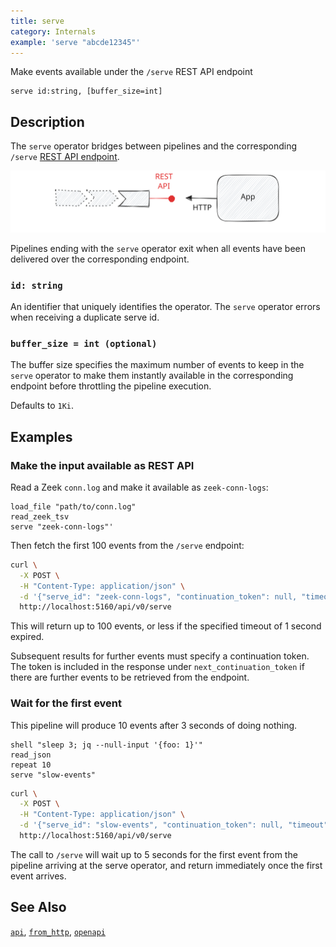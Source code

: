```yaml
---
title: serve
category: Internals
example: 'serve "abcde12345"'
---
```

Make events available under the `/serve` REST API endpoint

```tql
serve id:string, [buffer_size=int]
```

## Description

The `serve` operator bridges between pipelines and the corresponding `/serve`
[REST API endpoint](/reference/api/node/operations/serve).

![Serve Operator](serve.excalidraw.svg)

Pipelines ending with the `serve` operator exit when all events have been
delivered over the corresponding endpoint.

### `id: string`

An identifier that uniquely identifies the operator. The `serve`
operator errors when receiving a duplicate serve id.

### `buffer_size = int (optional)`

The buffer size specifies the maximum number of events to keep in the `serve`
operator to make them instantly available in the corresponding endpoint before
throttling the pipeline execution.

Defaults to `1Ki`.

## Examples

### Make the input available as REST API

Read a Zeek `conn.log` and make it available as `zeek-conn-logs`:

```tql
load_file "path/to/conn.log"
read_zeek_tsv
serve "zeek-conn-logs"'
```

Then fetch the first 100 events from the `/serve` endpoint:

```bash
curl \
  -X POST \
  -H "Content-Type: application/json" \
  -d '{"serve_id": "zeek-conn-logs", "continuation_token": null, "timeout": "1s", "max_events": 100}' \
  http://localhost:5160/api/v0/serve
```

This will return up to 100 events, or less if the specified timeout of 1 second
expired.

Subsequent results for further events must specify a continuation token. The
token is included in the response under `next_continuation_token` if there are
further events to be retrieved from the endpoint.

### Wait for the first event

This pipeline will produce 10 events after 3 seconds of doing nothing.

```tql
shell "sleep 3; jq --null-input '{foo: 1}'"
read_json
repeat 10
serve "slow-events"
```

```bash
curl \
  -X POST \
  -H "Content-Type: application/json" \
  -d '{"serve_id": "slow-events", "continuation_token": null, "timeout": "5s", "min_events": 1}' \
  http://localhost:5160/api/v0/serve
```

The call to `/serve` will wait up to 5 seconds for the first event from the
pipeline arriving at the serve operator, and return immediately once the first
event arrives.

## See Also

[`api`](/reference/operators/api),
[`from_http`](/reference/operators/from_http),
[`openapi`](/reference/operators/openapi)
